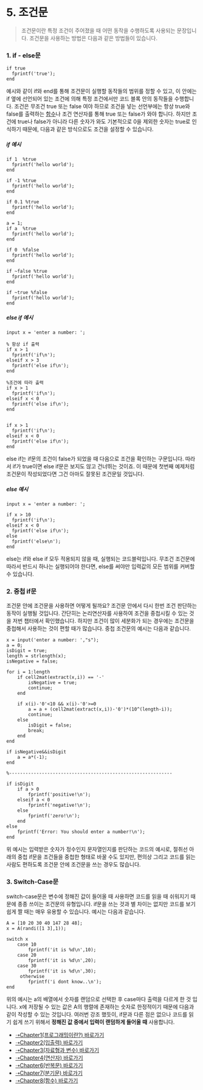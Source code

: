 # 5. 조건문
> 조건문이란 특정 조건이 주어졌을 때 어떤 동작을 수행하도록 사용되는 문장입니다. 조건문을 사용하는 방법은 다음과 같은 방법들이 있습니다.

### 1. if - else문
```
if true
  fprintf('true');
end
```
예시와 같이 if와 end를 통해 조건문이 실행할 동작들의 범위를 정할 수 있고, 이 안에는 if 옆에 선언되어 있는 조건에 의해 특정 조건에서만 코드 블록 안의 동작들을 수행합니다.
조건은 무조건 true 또는 false 여야 하므로 조건을 넣는 선언부에는 항상 true와 false를 출력하는 [함수]()나 조건 연산자를 통해 true 또는 false가 와야 합니다. 하지만 조건에 true나 false가 아니라 다른 숫자가 와도 기본적으로 0을 제외한 숫자는 true로 인식하기 때문에, 다음과 같은 방식으로도 조건을 설정할 수 있습니다.

##### if 예시
```
if 1  %true
  fprintf('hello world');
end

if -1 %true
  fprintf('hello world');
end

if 0.1 %true
  fprintf('hello world');
end

a = 1;
if a  %true
  fprintf('hello world');
end

if 0  %false
  fprintf('hello world');
end

if ~false %true
  fprintf('hello world');
end

if ~true %false
  fprintf('hello world');
end
```

##### else if 예시
```
input x = 'enter a number: ';

% 항상 if 출력
if x > 1
  fprintf('if\n');
elseif x > 3
  fprintf('else if\n');
end

%조건에 따라 출력
if x > 1
  fprintf('if\n');
elseif x < 0
  fprintf('else if\n');
end


if x > 1
  fprintf('if\n');
elseif x < 0
  fprintf('else if\n');
end
```
else if는 if문의 조건이 false가 되었을 때 다음으로 조건을 확인하는 구문입니다. 따라서 if가 true이면 else if문은 보지도 않고 건너뛰는 것이죠. 이 때문에 첫번째 예제처럼 조건문이 작성되었다면 그건 아마도 잘못된 조건문일 것입니다.

##### else 예시
```
input x = 'enter a number: ';

if x > 10
  fprintf('if\n');
elseif x < 0
  fprintf('else if\n');
else
  fprintf('else\n');
end
```
else는 if와 else if 모두 적용되지 않을 때, 실행되는 코드블럭입니다. 무조건 조건문에 따라서 반드시 하나는 실행되어야 한다면, else를 써야만 입력값의 모든 범위를 커버할 수 있습니다.

### 2. 중첩 if문
조건문 안에 조건문을 사용하면 어떻게 될까요? 조건문 안에서 다시 한번 조건 판단하는 동작이 실행될 것입니다. 간단히는 논리연산자를 사용하여 조건을 중첩시킬 수 있는 것을 저번 챕터에서 확인했습니다. 하지만 조건이 많이 세분화가 되는 경우에는 조건문을 중첩해서 사용하는 것이 편할 때가 많습니다. 중첩 조건문의 예시는 다음과 같습니다.

```
x = input('enter a number: ',"s");
a = 0;
isDigit = true;
length = strlength(x);
isNegative = false;

for i = 1:length
    if cell2mat(extract(x,i)) == '-'
        isNegative = true;
        continue;
    end

    if x(i)-'0'<10 && x(i)-'0'>=0
        a = a + (cell2mat(extract(x,i))-'0')*(10^(length-i));
        continue;
    else
        isDigit = false;
        break;
    end
end

if isNegative&&isDigit
    a = a*(-1);
end

%------------------------------------------------------------

if isDigit
    if a > 0
        fprintf('positive!\n');
    elseif a < 0
        fprintf('negative!\n');
    else
        fprintf('zero!\n');
    end
else
    fprintf('Error: You should enter a number!\n');
end
```

위 예시는 입력받은 숫자가 정수인지 문자열인지를 판단하는 코드의 예시로, 절취선 아래의 중첩 if문을 조건들을 중첩한 형태로 바꿀 수도 있지만, 편의상 그리고 코드를 읽는 사람도 편하도록 조건문 안에 조건문을 쓰는 경우도 많습니다.

### 3. Switch-Case문

switch-case문은 변수에 정해진 값이 들어올 때 사용하면 코드를 읽을 때 쉬워지기 때문에 종종 쓰이는 조건문의 유형입니다. if문을 쓰는 것과 별 차이는 없지만 코드를 보기 쉽게 짤 때는 매우 유용할 수 있습니다. 예시는 다음과 같습니다.
```
A = [10 20 30 40 147 28 48];
x = A(randi([1 3],1));

switch x
    case 10
        fprintf('it is %d\n',10);
    case 20
        fprintf('it is %d\n',20);
    case 30
        fprintf('it is %d\n',30);
     otherwise
        fprintf('i dont know..\n');
end
```
위의 예시는 a의 배열에서 숫자를 랜덤으로 선택한 후 case마다 출력을 다르게 한 것 입니다. x에 저장될 수 있는 값은 A의 행렬에 존재하는 숫자로 한정적이기 때문에 다음과 같이 작성할 수 있는 것입니다. 여러번 강조 했듯이, if문과 다른 점은 없으나 코드를 읽기 쉽게 쓰기 위해서 **정해진 값 중에서 입력이 랜덤하게 들어올 때** 사용합니다.

* [➝Chapter1(프로그래밍이란?) 바로가기](/MATLAB/ProgrammingBackGround.md)
* [➝Chapter2(입출력) 바로가기](/MATLAB/ProgrammingBackGround2.md)
* [➝Chapter3(자료형과 변수) 바로가기](/MATLAB/ProgrammingBackGround3.md)
* [➝Chapter4(연산자) 바로가기](/MATLAB/ProgrammingBackGround4.md)
* [➝Chapter6(반복문) 바로가기](/MATLAB/ProgrammingBackGround6.md)
* [➝Chapter7(분기문) 바로가기](/MATLAB/ProgrammingBackGround7.md)
* [➝Chapter8(함수) 바로가기](/MATLAB/ProgrammingBackGround8.md)
